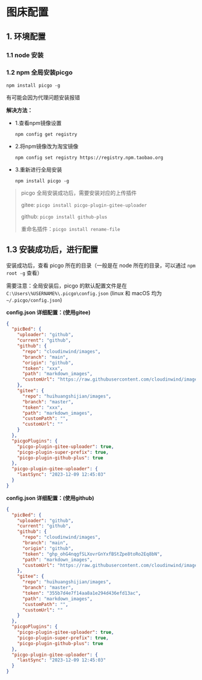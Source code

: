 # 图床配置

## 1. 环境配置

### 1.1 node 安装

### 1.2 npm 全局安装picgo

```shell
npm install picgo -g
```

有可能会因为代理问题安装报错

**解决方法：**

- 1.查看npm镜像设置

  `npm config get registry`

- 2.将npm镜像改为淘宝镜像

  `npm config set registry https://registry.npm.taobao.org`

- 3.重新进行全局安装

  `npm install picgo -g`

> picgo 全局安装成功后，需要安装对应的上传插件
>
> gitee: `picgo install picgo-plugin-gitee-uploader`
>
> github: `picgo install github-plus`
>
> 重命名插件：`picgo install rename-file`

## 1.3 安装成功后，进行配置

安装成功后，查看 picgo 所在的目录（一般是在 node 所在的目录，可以通过 `npm root -g` 查看）

需要注意：全局安装后，picgo 的默认配置文件是在 `C:\Users\%USERNAME%\.picgo\config.json` (linux 和 macOS 均为 `~/.picgo/config.json`)

**config.json 详细配置：(使用gitee)**

```json
{
  "picBed": {
    "uploader": "github",
    "current": "github",
    "github": {
      "repo": "cloudinwind/images",
      "branch": "main",
      "origin": "github",
      "token": "xxx",
      "path": "markdown_images",
      "customUrl": "https://raw.githubusercontent.com/cloudinwind/images/main/"
    },
    "gitee": {
      "repo": "huihuangshijian/images",
      "branch": "master",
      "token": "xxx",
      "path": "markdown_images",
      "customPath": "",
      "customUrl": ""
    }
  },
  "picgoPlugins": {
    "picgo-plugin-gitee-uploader": true,
    "picgo-plugin-super-prefix": true,
    "picgo-plugin-github-plus": true
  },
  "picgo-plugin-gitee-uploader": {
    "lastSync": "2023-12-09 12:45:03"
  }
}
```

**config.json 详细配置：(使用github)**

```json
{
  "picBed": {
    "uploader": "github",
    "current": "github",
    "github": {
      "repo": "cloudinwind/images",
      "branch": "main",
      "origin": "github",
      "token": "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",
      "path": "markdown_images",
      "customUrl": "https://raw.githubusercontent.com/cloudinwind/images/main/"
    },
    "gitee": {
      "repo": "huihuangshijian/images",
      "branch": "master",
      "token": "355b7d4e7f14aa8a1e294d436efd13ac",
      "path": "markdown_images",
      "customPath": "",
      "customUrl": ""
    }
  },
  "picgoPlugins": {
    "picgo-plugin-gitee-uploader": true,
    "picgo-plugin-super-prefix": true,
    "picgo-plugin-github-plus": true
  },
  "picgo-plugin-gitee-uploader": {
    "lastSync": "2023-12-09 12:45:03"
  }
}
```
